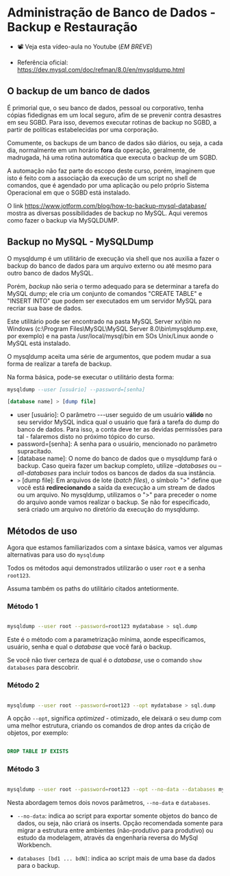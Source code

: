 # Administração de Banco de Dados - Backup e Restauração

* 📽 Veja esta vídeo-aula no Youtube (_EM BREVE_)

* Referência oficial: https://dev.mysql.com/doc/refman/8.0/en/mysqldump.html

## O backup de um banco de dados

É primorial que, o seu banco de dados, pessoal ou corporativo, tenha cópias fidedignas em um local seguro, afim de se prevenir contra desastres em seu SGBD. Para isso, devemos executar rotinas de backup no SGBD, a partir de políticas estabelecidas por uma corporação.

Comumente, os backups de um banco de dados são diários, ou seja, a cada dia, normalmente em um horário **fora** da operação, geralmente, de madrugada, há uma rotina automática que executa o backup de um SGBD.

A automação não faz parte do escopo deste curso, porém, imaginem que isto é feito com a associação da execução de um script no shell de comandos, que é agendado por uma aplicação ou pelo próprio Sistema Operacional em que o SGBD está instalado.

O link <https://www.jotform.com/blog/how-to-backup-mysql-database/> mostra as diversas possibilidades de backup no MySQL. Aqui veremos como fazer o backup via MySQLDUMP.

## Backup no MySQL - MySQLDump

O mysqldump é um utilitário de execução via shell que nos auxilia a fazer o backup do banco de dados para um arquivo externo ou até mesmo para outro banco de dados MySQL.

Porém, _backup_ não seria o termo adequado para se determinar a tarefa do MySQL dump; ele cria um conjunto de  comandos "CREATE TABLE" e "INSERT INTO" que podem ser executados em um servidor MySQL para recriar sua base de dados.

Este utilitário pode ser encontrado na pasta MySQL Server xx\bin no Windows (c:\Program Files\MySQL\MySQL Server 8.0\bin\mysqldump.exe, por exemplo) e na pasta /usr/local/mysql/bin em SOs Unix/Linux aonde o MySQL está instalado.

O mysqldump aceita uma série de argumentos, que podem mudar a sua forma de realizar a tarefa de backup.

Na forma básica, pode-se executar o utilitário desta forma:

```sql
mysqldump --user [usuário] --password=[senha]  

[database name] > [dump file]

```

* user [usuário]: O parâmetro ---user seguido de um usuário **válido** no seu servidor MySQL indica qual o usuário que fará a tarefa do dump do banco de dados. Para isso, a conta deve ter as devidas permissões para tal - falaremos disto no próximo tópico do curso.
* password=[senha]: A senha para o usuário, mencionado no parâmetro supracitado.
* [database name]: O nome do banco de dados que o mysqldump fará o backup. Caso queira fazer um backup completo, utilize _–databases_ ou _–all-databases_ para incluir todos os bancos de dados da sua instância.
* `>` [dump file]: Em arquivos de lote (_batch files_), o símbolo ">" define que você está **redirecionando** a saída da execução a um stream de dados ou um arquivo. No mysqldump, utilizamos o ">" para preceder o nome do arquivo aonde vamos realizar o backup. Se não for especificado, será criado um arquivo no diretório da execução do mysqldump.

## Métodos de uso

Agora que estamos familiarizados com a sintaxe básica, vamos ver algumas alternativas para uso do `mysqldump`

Todos os métodos aqui demonstrados utilizarão o user `root` e a senha `root123`.

Assuma também os paths do utilitário citados antetiormente.

### Método 1

```sh

mysqldump --user root --password=root123 mydatabase > sql.dump  

```

Este é o método com a parametrização mínima, aonde especificamos, usuário, senha e qual o _database_ que você fará o backup.

Se você não tiver certeza de qual é o _database_, use o comando `show databases` para descobrir.

### Método 2

```sh

mysqldump --user root --password=root123 --opt mydatabase > sql.dump  

```

A opção `--opt`, significa _optimized_ - otimizado, ele deixará o seu dump com uma melhor estrutura, criando os comandos de drop antes da crição de objetos, por exemplo:

```sql

DROP TABLE IF EXISTS

```

### Método 3

```sh

mysqldump --user root --password=root123 --opt --no-data --databases mydatabase1 mydatabase2 mydatabase3 > sql.dump  

```

Nesta abordagem temos dois novos parâmetros, `--no-data` e `databases`.

* `--no-data`: indica ao script para exportar somente objetos do banco de dados, ou seja, não criará os inserts. Opção recomendada somente para migrar a estrutura entre ambientes (não-produtivo para produtivo) ou estudo da modelagem, através da engenharia reversa do MySql Workbench.

* `databases [bd1 ... bdN]`: indica ao script mais de uma base da dados para o backup.

